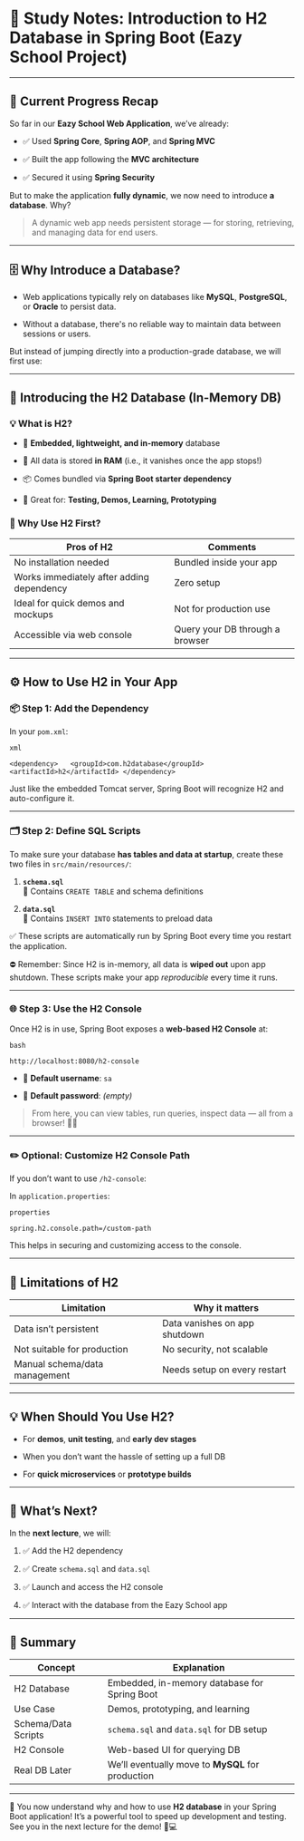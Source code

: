 # 🏫 Study Notes: Introduction to H2 Database in Spring Boot (Eazy School Project)

---

## 📌 Current Progress Recap

So far in our **Eazy School Web Application**, we’ve already:

- ✅ Used **Spring Core**, **Spring AOP**, and **Spring MVC**
    
- ✅ Built the app following the **MVC architecture**
    
- ✅ Secured it using **Spring Security**
    

But to make the application **fully dynamic**, we now need to introduce **a database**. Why?

> A dynamic web app needs persistent storage — for storing, retrieving, and managing data for end users.

---

## 🗄️ Why Introduce a Database?

- Web applications typically rely on databases like **MySQL**, **PostgreSQL**, or **Oracle** to persist data.
    
- Without a database, there's no reliable way to maintain data between sessions or users.
    

But instead of jumping directly into a production-grade database, we will first use:

---

## 🚀 Introducing the H2 Database (In-Memory DB)

### 💡 What is H2?

- 🔌 **Embedded, lightweight, and in-memory** database
    
- 🧠 All data is stored **in RAM** (i.e., it vanishes once the app stops!)
    
- 📦 Comes bundled via **Spring Boot starter dependency**
    
- 🔧 Great for: **Testing, Demos, Learning, Prototyping**
    

### 🧰 Why Use H2 First?

|Pros of H2|Comments|
|---|---|
|No installation needed|Bundled inside your app|
|Works immediately after adding dependency|Zero setup|
|Ideal for quick demos and mockups|Not for production use|
|Accessible via web console|Query your DB through a browser|

---

## ⚙️ How to Use H2 in Your App

### 📦 Step 1: Add the Dependency

In your `pom.xml`:

	xml

	<dependency>   <groupId>com.h2database</groupId>   <artifactId>h2</artifactId> </dependency>

Just like the embedded Tomcat server, Spring Boot will recognize H2 and auto-configure it.

---

### 🗂️ Step 2: Define SQL Scripts

To make sure your database **has tables and data at startup**, create these two files in `src/main/resources/`:

1. **`schema.sql`**  
    📄 Contains `CREATE TABLE` and schema definitions
    
2. **`data.sql`**  
    📄 Contains `INSERT INTO` statements to preload data
    

✅ These scripts are automatically run by Spring Boot every time you restart the application.

⛔ Remember: Since H2 is in-memory, all data is **wiped out** upon app shutdown. These scripts make your app _reproducible_ every time it runs.

---

### 🌐 Step 3: Use the H2 Console

Once H2 is in use, Spring Boot exposes a **web-based H2 Console** at:

	bash

	http://localhost:8080/h2-console

- 👤 **Default username**: `sa`
    
- 🔐 **Default password**: _(empty)_
    

> From here, you can view tables, run queries, inspect data — all from a browser! 🧑‍💻

---

### ✏️ Optional: Customize H2 Console Path

If you don’t want to use `/h2-console`:

In `application.properties`:

	properties
	
	spring.h2.console.path=/custom-path

This helps in securing and customizing access to the console.

---

## 🚧 Limitations of H2

|Limitation|Why it matters|
|---|---|
|Data isn’t persistent|Data vanishes on app shutdown|
|Not suitable for production|No security, not scalable|
|Manual schema/data management|Needs setup on every restart|

---

## 💡 When Should You Use H2?

- For **demos**, **unit testing**, and **early dev stages**
    
- When you don’t want the hassle of setting up a full DB
    
- For **quick microservices** or **prototype builds**
    

---

## 🧭 What’s Next?

In the **next lecture**, we will:

1. ✅ Add the H2 dependency
    
2. ✅ Create `schema.sql` and `data.sql`
    
3. ✅ Launch and access the H2 console
    
4. ✅ Interact with the database from the Eazy School app
    

---

## 🧠 Summary

|Concept|Explanation|
|---|---|
|H2 Database|Embedded, in-memory database for Spring Boot|
|Use Case|Demos, prototyping, and learning|
|Schema/Data Scripts|`schema.sql` and `data.sql` for DB setup|
|H2 Console|Web-based UI for querying DB|
|Real DB Later|We’ll eventually move to **MySQL** for production|

---

🎉 You now understand why and how to use **H2 database** in your Spring Boot application! It’s a powerful tool to speed up development and testing. See you in the next lecture for the demo! 🧪💻  